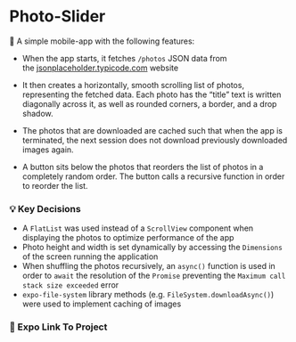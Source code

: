 # Photo-Slider

:iphone: A simple mobile-app with the following features:

* When the app starts, it fetches `/photos` JSON data from the [jsonplaceholder.typicode.com](jsonplaceholder.typicode.com) website

* It then creates a horizontally, smooth scrolling list of photos, representing the fetched data. Each photo has the “title” text is written diagonally across it, as well as rounded corners, a border, and a drop shadow.

* The photos that are downloaded are cached such that when the app is terminated, the next session does not download previously downloaded images again.

* A button sits below the photos that reorders the list of photos in a completely random order. The button calls a recursive function in order to reorder the list.

### :bulb: Key Decisions

* A `FlatList` was used instead of a `ScrollView` component when displaying the photos to optimize performance of the app
* Photo height and width is set dynamically by accessing the `Dimensions` of the screen running the application
* When shuffling the photos recursively, an `async()` function is used in order to `await` the resolution of the `Promise` preventing the `Maximum call stack size exceeded` error
* `expo-file-system` library methods (e.g. `FileSystem.downloadAsync()`) were used to implement caching of images

### :link: Expo Link To Project